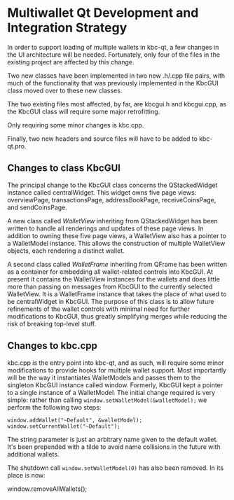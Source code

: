 Multiwallet Qt Development and Integration Strategy
===================================================

In order to support loading of multiple wallets in kbc-qt, a few changes in the UI architecture will be needed.
Fortunately, only four of the files in the existing project are affected by this change.

Two new classes have been implemented in two new .h/.cpp file pairs, with much of the functionality that was previously
implemented in the KbcGUI class moved over to these new classes.

The two existing files most affected, by far, are kbcgui.h and kbcgui.cpp, as the KbcGUI class will require
some major retrofitting.

Only requiring some minor changes is kbc.cpp.

Finally, two new headers and source files will have to be added to kbc-qt.pro.

Changes to class KbcGUI
---------------------------
The principal change to the KbcGUI class concerns the QStackedWidget instance called centralWidget.
This widget owns five page views: overviewPage, transactionsPage, addressBookPage, receiveCoinsPage, and sendCoinsPage.

A new class called *WalletView* inheriting from QStackedWidget has been written to handle all renderings and updates of
these page views. In addition to owning these five page views, a WalletView also has a pointer to a WalletModel instance.
This allows the construction of multiple WalletView objects, each rendering a distinct wallet.

A second class called *WalletFrame* inheriting from QFrame has been written as a container for embedding all wallet-related
controls into KbcGUI. At present it contains the WalletView instances for the wallets and does little more than passing on messages
from KbcGUI to the currently selected WalletView. It is a WalletFrame instance
that takes the place of what used to be centralWidget in KbcGUI. The purpose of this class is to allow future
refinements of the wallet controls with minimal need for further modifications to KbcGUI, thus greatly simplifying
merges while reducing the risk of breaking top-level stuff.

Changes to kbc.cpp
----------------------
kbc.cpp is the entry point into kbc-qt, and as such, will require some minor modifications to provide hooks for
multiple wallet support. Most importantly will be the way it instantiates WalletModels and passes them to the
singleton KbcGUI instance called window. Formerly, KbcGUI kept a pointer to a single instance of a WalletModel.
The initial change required is very simple: rather than calling `window.setWalletModel(&walletModel);` we perform the
following two steps:

	window.addWallet("~Default", &walletModel);
	window.setCurrentWallet("~Default");

The string parameter is just an arbitrary name given to the default wallet. It's been prepended with a tilde to avoid name collisions in the future with additional wallets.

The shutdown call `window.setWalletModel(0)` has also been removed. In its place is now:

window.removeAllWallets();
